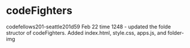 # codeFighters
codefellows201-seattle201d59
Feb 22 time 1248 - updated the folde structor of codeFighters. Added index.html, style.css, apps.js, and folder-img
